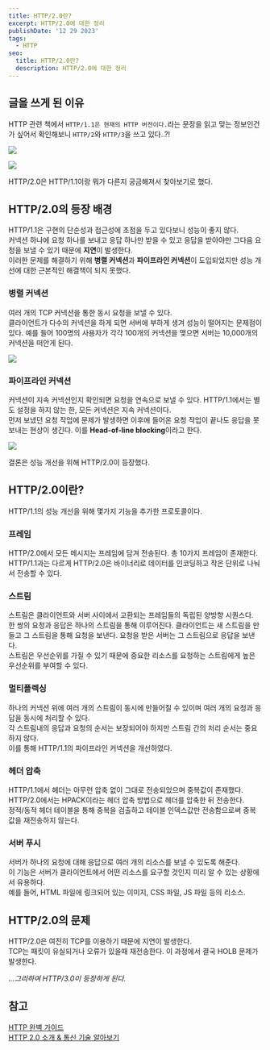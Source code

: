 ```yaml
---
title: HTTP/2.0란?
excerpt: HTTP/2.0에 대한 정리
publishDate: '12 29 2023'
tags:
  - HTTP
seo:
  title: HTTP/2.0란?
  description: HTTP/2.0에 대한 정리
---
```


## 글을 쓰게 된 이유

HTTP 관련 책에서 `HTTP/1.1은 현재의 HTTP 버전이다.`라는 문장을 읽고 맞는 정보인건가 싶어서 확인해보니 `HTTP/2`와 `HTTP/3`을 쓰고 있다..?!

![](/post-2023-12-29/image1.png)

![](/post-2023-12-29/image2.png)

HTTP/2.0은 HTTP/1.1이랑 뭐가 다른지 궁금해져서 찾아보기로 했다.

## HTTP/2.0의 등장 배경

HTTP/1.1은 구현의 단순성과 접근성에 초점을 두고 있다보니 성능이 좋지 않다.  
커넥션 하나에 요청 하나를 보내고 응답 하나만 받을 수 있고 응답을 받아야만 그다음 요청을 보낼 수 있기 때문에 **지연**이 발생한다.  
이러한 문제를 해결하기 위해 **병렬 커넥션**과 **파이프라인 커넥션**이 도입되었지만 성능 개선에 대한 근본적인 해결책이 되지 못했다.

### 병렬 커넥션

여러 개의 TCP 커넥션을 통한 동시 요청을 보낼 수 있다.  
클라이언트가 다수의 커넥션을 하게 되면 서버에 부하게 생겨 성능이 떨어지는 문제점이 있다. 예를 들어 100명의 사용자가 각각 100개의 커넥션을 맺으면 서버는 10,000개의 커넥션을 떠안게 된다.

![](/post-2023-12-29/image3.png)

### 파이프라인 커넥션

커넥션이 지속 커넥션인지 확인되면 요청을 연속으로 보낼 수 있다. HTTP/1.1에서는 별도 설정을 하지 않는 한, 모든 커넥션은 지속 커넥션이다.  
먼저 보냈던 요청 작업에 문제가 발생하면 이후에 들어온 요청 작업이 끝나도 응답을 못보내는 현상이 생긴다. 이를 **Head-of-line blocking**이라고 한다.

![](/post-2023-12-29/image4.png)

결론은 성능 개선을 위해 HTTP/2.0이 등장했다.

## HTTP/2.0이란?

HTTP/1.1의 성능 개선을 위해 몇가지 기능을 추가한 프로토콜이다.

### 프레임

HTTP/2.0에서 모든 메시지는 프레임에 담겨 전송된다. 총 10가지 프레임이 존재한다.  
HTTP/1.1과는 다르게 HTTP/2.0은 바이너리로 데이터를 인코딩하고 작은 단위로 나눠서 전송할 수 있다.

### 스트림

스트림은 클라이언트와 서버 사이에서 교환되는 프레임들의 독립된 양방향 시퀀스다.  
한 쌍의 요청과 응답은 하나의 스트림을 통해 이루어진다. 클라이언트는 새 스트림을 만들고 그 스트림을 통해 요청을 보낸다. 요청을 받은 서버는 그 스트림으로 응답을 보낸다.  
스트림은 우선순위를 가질 수 있기 때문에 중요한 리소스를 요청하는 스트림에게 높은 우선순위를 부여할 수 있다.

### 멀티플렉싱

하나의 커넥션 위에 여러 개의 스트림이 동시에 만들어질 수 있이며 여러 개의 요청과 응답을 동시에 처리할 수 있다.  
각 스트림내의 응답과 요청의 순서는 보장되어야 하지만 스트림 간의 처리 순서는 중요하지 않다.  
이를 통해 HTTP/1.1의 파이프라인 커넥션을 개선하였다.

### 헤더 압축

HTTP/1.1에서 헤더는 아무런 압축 없이 그대로 전송되었으며 중복값이 존재했다.  
HTTP/2.0에서는 HPACK이라는 헤더 압축 방법으로 헤더를 압축한 뒤 전송한다.  
정적/동적 헤더 테이블을 통해 중복을 검출하고 테이블 인덱스값만 전송함으로써 중복값을 재전송하지 않는다.

### 서버 푸시

서버가 하나의 요청에 대해 응답으로 여러 개의 리소스를 보낼 수 있도록 해준다.  
이 기능은 서버가 클라이언트에서 어떤 리소스를 요구할 것인지 미리 알 수 있는 상황에서 유용하다.  
예를 들어, HTML 파일에 링크되어 있는 이미지, CSS 파일, JS 파일 등의 리소스.

## HTTP/2.0의 문제

HTTP/2.0은 여전히 TCP를 이용하기 때문에 지연이 발생한다.  
TCP는 패킷이 유실되거나 오류가 있을때 재전송한다. 이 과정에서 결국 HOLB 문제가 발생한다.

_...그리하여 HTTP/3.0이 등장하게 된다._

## 참고

[HTTP 완벽 가이드](https://product.kyobobook.co.kr/detail/S000001033001)  
[HTTP 2.0 소개 & 통신 기술 알아보기](https://inpa.tistory.com/entry/WEB-%F0%9F%8C%90-HTTP-20-%ED%86%B5%EC%8B%A0-%EA%B8%B0%EC%88%A0-%EC%9D%B4%EC%A0%9C%EB%8A%94-%ED%99%95%EC%8B%A4%ED%9E%88-%EC%9D%B4%ED%95%B4%ED%95%98%EC%9E%90)
